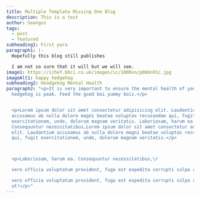 ```yaml
---
title: Multiple Template Missing One Blog
description: This is a test
author: Seangus
tags:
  - post
  - featured
subheading1: First para
paragraph1: |-
  Hopefully this blog still publishes

  I am not so sure that it will but we will see.
image1: https://ichef.bbci.co.uk/images/ic/1008xn/p06bn91c.jpg
imageAlt1: happy hedgehog
subheading2: Headgehog Mental Health
paragraph2: "<p>It is very important to ensure the mental health of your
  hedgehog is peak. Feed the good boi yummy bois.</p>


  <p>Lorem ipsum dolor sit amet consectetur adipisicing elit. Laudantium
  accusamus ab nulla dolore magni beatae voluptas recusandae qui, fugit
  exercitationem, unde, dolorum magnam veritatis. Laboriosam, harum ea.
  Consequuntur necessitatibus,Lorem ipsum dolor sit amet consectetur adipisicing
  elit. Laudantium accusamus ab nulla dolore magni beatae voluptas recusandae
  qui, fugit exercitationem, unde, dolorum magnam veritatis.</p>



  <p>Laboriosam, harum ea. Consequuntur necessitatibus,\r

  vero officia voluptatum provident, fuga est expedita corrupti culpa rem ut!

  vero officia voluptatum provident, fuga est expedita corrupti culpa rem
  ut!</p>"
---
```

